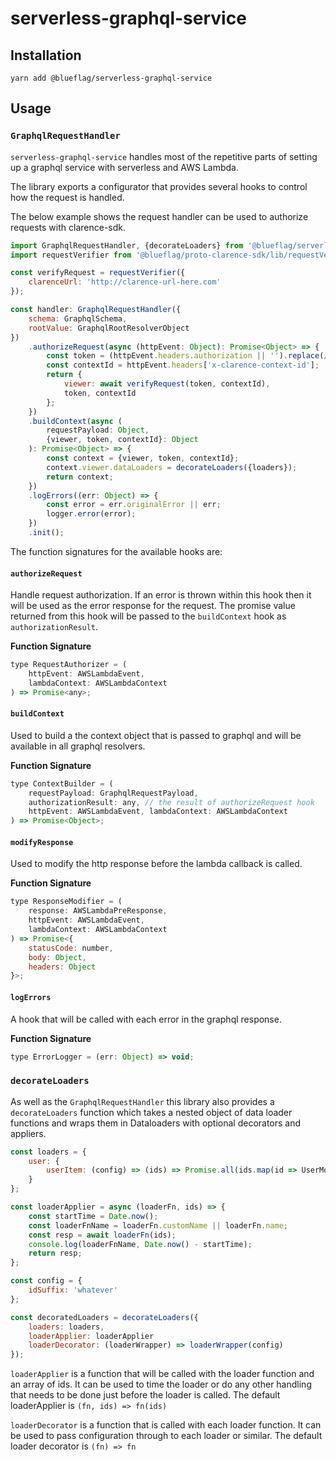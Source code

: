 # serverless-graphql-service

## Installation

```
yarn add @blueflag/serverless-graphql-service
```

## Usage

### `GraphqlRequestHandler`

`serverless-graphql-service` handles most of the repetitive parts of setting up a graphql service with serverless and AWS Lambda.

The library exports a configurator that provides several hooks to control how the request is handled.

The below example shows the request handler can be used to authorize requests with clarence-sdk.

```js
import GraphqlRequestHandler, {decorateLoaders} from '@blueflag/serverless-graphql-service';
import requestVerifier from '@blueflag/proto-clarence-sdk/lib/requestVerifier';

const verifyRequest = requestVerifier({
    clarenceUrl: 'http://clarence-url-here.com'
});

const handler: GraphqlRequestHandler({
    schema: GraphqlSchema,
    rootValue: GraphqlRootResolverObject
})
    .authorizeRequest(async (httpEvent: Object): Promise<Object> => {
        const token = (httpEvent.headers.authorization || '').replace(/^[A-Za-z]+\s+/, '');
        const contextId = httpEvent.headers['x-clarence-context-id'];
        return {
            viewer: await verifyRequest(token, contextId),
            token, contextId
        };
    })
    .buildContext(async (
        requestPayload: Object,
        {viewer, token, contextId}: Object
    ): Promise<Object> => {
        const context = {viewer, token, contextId};
        context.viewer.dataLoaders = decorateLoaders({loaders});
        return context;
    })
    .logErrors((err: Object) => {
        const error = err.originalError || err;
        logger.error(error);
    })
    .init();

```

The function signatures for the available hooks are:


#### `authorizeRequest`

Handle request authorization. If an error is thrown within this hook then it will be used as the error response for the request. The promise value returned from this hook will be passed to the `buildContext` hook as `authorizationResult`.


__Function Signature__

```js
type RequestAuthorizer = (
    httpEvent: AWSLambdaEvent,
    lambdaContext: AWSLambdaContext
) => Promise<any>;
```



#### `buildContext`

Used to build a the context object that is passed to graphql and will be available in all graphql resolvers.

__Function Signature__

```js
type ContextBuilder = (
    requestPayload: GraphqlRequestPayload,
    authorizationResult: any, // the result of authorizeRequest hook
    httpEvent: AWSLambdaEvent, lambdaContext: AWSLambdaContext
) => Promise<Object>;
```


#### `modifyResponse`

Used to modify the http response before the lambda callback is called.

__Function Signature__

```js
type ResponseModifier = (
    response: AWSLambdaPreResponse,
    httpEvent: AWSLambdaEvent,
    lambdaContext: AWSLambdaContext
) => Promise<{
    statusCode: number,
    body: Object,
    headers: Object
}>;
```

#### `logErrors`

A hook that will be called with each error in the graphql response.

__Function Signature__

```js
type ErrorLogger = (err: Object) => void;
```




### `decorateLoaders`

As well as the `GraphqlRequestHandler` this library also provides a `decorateLoaders` function which takes a nested object of data loader functions and wraps them in Dataloaders with optional decorators and appliers.

```js
const loaders = {
    user: {
        userItem: (config) => (ids) => Promise.all(ids.map(id => UserModel.fromId(id + config.idSuffix)))
    }
};

const loaderApplier = async (loaderFn, ids) => {
    const startTime = Date.now();
    const loaderFnName = loaderFn.customName || loaderFn.name;
    const resp = await loaderFn(ids);
    console.log(loaderFnName, Date.now() - startTime);
    return resp;
};

const config = {
    idSuffix: 'whatever'
};

const decoratedLoaders = decorateLoaders({
    loaders: loaders,
    loaderApplier: loaderApplier
    loaderDecorator: (loaderWrapper) => loaderWrapper(config)
});

```


`loaderApplier` is a function that will be called with the loader function and an array of ids. It can be used to time the loader or do any other handling that needs to be done just before the loader is called. The default loaderApplier is `(fn, ids) => fn(ids)`

`loaderDecorator` is a function that is called with each loader function. It can be used to pass configuration through to each loader or similar. The default loader decorator is `(fn) => fn`


